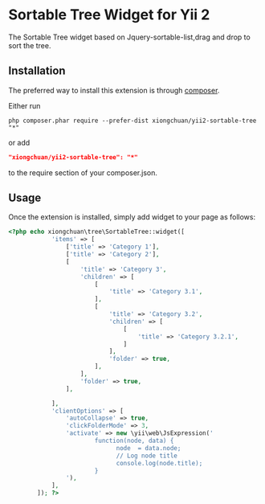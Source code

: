 Sortable Tree Widget for Yii 2
====================
The Sortable Tree widget based on Jquery-sortable-list,drag and drop to sort the tree.


Installation
------------

The preferred way to install this extension is through [composer](http://getcomposer.org/download/).

Either run

```
php composer.phar require --prefer-dist xiongchuan/yii2-sortable-tree "*"
```

or add

```json
"xiongchuan/yii2-sortable-tree": "*"
```

to the require section of your composer.json.

Usage
------------
Once the extension is installed, simply add widget to your page as follows:

```php
<?php echo xiongchuan\tree\SortableTree::widget([
            'items' => [
                ['title' => 'Category 1'],
                ['title' => 'Category 2'],
                [
                    'title' => 'Category 3',
                    'children' => [
                        [
                            'title' => 'Category 3.1',
                        ],
                        [
                            'title' => 'Category 3.2',
                            'children' => [
                                [
                                    'title' => 'Category 3.2.1',
                                ]
                            ],
                            'folder' => true,
                        ],
                    ],
                    'folder' => true,
                ],

            ],
            'clientOptions' => [
                'autoCollapse' => true,
                'clickFolderMode' => 3,
                'activate' => new \yii\web\JsExpression('
                        function(node, data) {
                              node  = data.node;
                              // Log node title
                              console.log(node.title);
                        }
                '),
            ],
        ]); ?>
```
